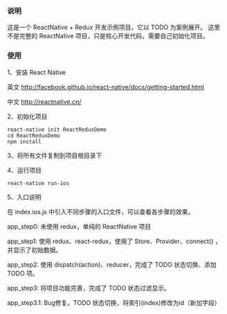 ### 说明

这是一个 ReactNative + Redux 开发示例项目，它以 TODO 为案例展开。
这里不是完整的 ReactNative 项目，只是核心开发代码，需要自己初始化项目。

### 使用

1、安装 React Native

  英文 http://facebook.github.io/react-native/docs/getting-started.html

  中文 http://reactnative.cn/

2、初始化项目

    react-native init ReactReduxDemo
    cd ReactReduxDemo
    npm install

3、将所有文件复制到项目根目录下

4、运行项目

    react-native run-ios

5、入口说明

   在 index.ios.js 中引入不同步骤的入口文件，可以查看各步骤的效果。


   app_step0: 未使用 redux，单纯的 ReactNative 项目

   app_step1: 使用 redux、react-redux，使用了 Store、Provider、connect() ，并显示了初始数据。

   app_step2: 使用 dispatch(action)、reducer，完成了 TODO 状态切换、添加 TODO 项。

   app_step3: 将项目功能完善，完成了 TODO 状态过滤显示。

   app_step3.1: Bug修复。TODO 状态切换，将索引(index)修改为id（新加字段）




